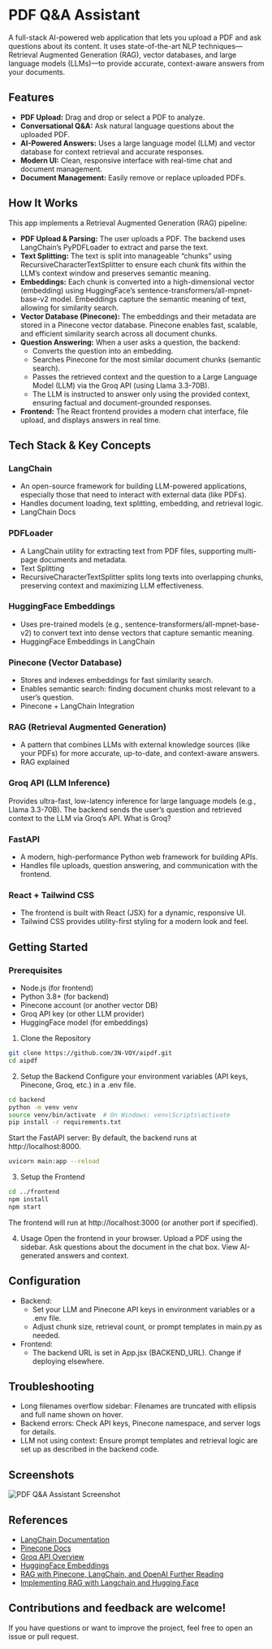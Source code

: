 # PDF Q&A Assistant

A full-stack AI-powered web application that lets you upload a PDF and ask questions about its content. It uses state-of-the-art 
NLP techniques—Retrieval Augmented Generation (RAG), vector databases, and large language models (LLMs)—to provide accurate, 
context-aware answers from your documents.

## Features

- **PDF Upload:** Drag and drop or select a PDF to analyze.
- **Conversational Q&A:** Ask natural language questions about the uploaded PDF.
- **AI-Powered Answers:** Uses a large language model (LLM) and vector database for context retrieval and accurate responses.
- **Modern UI:** Clean, responsive interface with real-time chat and document management.
- **Document Management:** Easily remove or replace uploaded PDFs.

## How It Works
This app implements a Retrieval Augmented Generation (RAG) pipeline:

- **PDF Upload & Parsing:**
The user uploads a PDF. The backend uses LangChain’s PyPDFLoader to extract and parse the text.
- **Text Splitting:**
The text is split into manageable “chunks” using RecursiveCharacterTextSplitter to ensure each chunk fits within the LLM’s context window and preserves semantic meaning.
- **Embeddings:**
Each chunk is converted into a high-dimensional vector (embedding) using HuggingFace’s sentence-transformers/all-mpnet-base-v2 model. Embeddings capture the semantic meaning of text, allowing for similarity search.
- **Vector Database (Pinecone):**
The embeddings and their metadata are stored in a Pinecone vector database. Pinecone enables fast, scalable, and efficient similarity search across all document chunks.
- **Question Answering:**
When a user asks a question, the backend:
  * Converts the question into an embedding.
  * Searches Pinecone for the most similar document chunks (semantic search).
  * Passes the retrieved context and the question to a Large Language Model (LLM) via the Groq API (using Llama 3.3-70B).
  * The LLM is instructed to answer only using the provided context, ensuring factual and document-grounded responses.
- **Frontend:**
The React frontend provides a modern chat interface, file upload, and displays answers in real time.

## Tech Stack & Key Concepts
### LangChain
* An open-source framework for building LLM-powered applications, especially those that need to interact with external data (like PDFs).
* Handles document loading, text splitting, embedding, and retrieval logic.
* LangChain Docs
### PDFLoader
* A LangChain utility for extracting text from PDF files, supporting multi-page documents and metadata.
* Text Splitting
* RecursiveCharacterTextSplitter splits long texts into overlapping chunks, preserving context and maximizing LLM effectiveness.
### HuggingFace Embeddings
* Uses pre-trained models (e.g., sentence-transformers/all-mpnet-base-v2) to convert text into dense vectors that capture semantic meaning.
* HuggingFace Embeddings in LangChain
### Pinecone (Vector Database)
* Stores and indexes embeddings for fast similarity search.
* Enables semantic search: finding document chunks most relevant to a user’s question.
* Pinecone + LangChain Integration
### RAG (Retrieval Augmented Generation)
* A pattern that combines LLMs with external knowledge sources (like your PDFs) for more accurate, up-to-date, and context-aware answers.
* RAG explained
### Groq API (LLM Inference)
Provides ultra-fast, low-latency inference for large language models (e.g., Llama 3.3-70B).
The backend sends the user’s question and retrieved context to the LLM via Groq’s API.
What is Groq?
### FastAPI
* A modern, high-performance Python web framework for building APIs.
* Handles file uploads, question answering, and communication with the frontend.
### React + Tailwind CSS
* The frontend is built with React (JSX) for a dynamic, responsive UI.
* Tailwind CSS provides utility-first styling for a modern look and feel.

## Getting Started

### Prerequisites
* Node.js (for frontend)
* Python 3.8+ (for backend)
* Pinecone account (or another vector DB)
* Groq API key (or other LLM provider)
* HuggingFace model (for embeddings)

1. Clone the Repository
```bash
git clone https://github.com/3N-VOY/aipdf.git
cd aipdf
```

2. Setup the Backend
Configure your environment variables (API keys, Pinecone, Groq, etc.) in a .env file.
```bash
cd backend
python -m venv venv
source venv/bin/activate  # On Windows: venv\Scripts\activate
pip install -r requirements.txt
```
Start the FastAPI server:
By default, the backend runs at http://localhost:8000.
```bash
uvicorn main:app --reload
```

3. Setup the Frontend
```bash
cd ../frontend
npm install
npm start
```
The frontend will run at http://localhost:3000 (or another port if specified).

4. Usage
Open the frontend in your browser.
Upload a PDF using the sidebar.
Ask questions about the document in the chat box.
View AI-generated answers and context.

## Configuration
* Backend:
  * Set your LLM and Pinecone API keys in environment variables or a .env file.
  * Adjust chunk size, retrieval count, or prompt templates in main.py as needed.
* Frontend:
  * The backend URL is set in App.jsx (BACKEND_URL). Change if deploying elsewhere.
 
## Troubleshooting
* Long filenames overflow sidebar:
Filenames are truncated with ellipsis and full name shown on hover.
* Backend errors:
Check API keys, Pinecone namespace, and server logs for details.
* LLM not using context:
Ensure prompt templates and retrieval logic are set up as described in the backend code.

## Screenshots

![PDF Q&A Assistant Screenshot](screenshots/main-ui.png)

## References
* [LangChain Documentation](https://python.langchain.com/docs/introduction/)
* [Pinecone Docs](https://docs.pinecone.io/integrations/langchain)
* [Groq API Overview](https://console.groq.com/docs/overview)
* [HuggingFace Embeddings](https://huggingface.co/blog/getting-started-with-embeddings)
* [RAG with Pinecone, LangChain, and OpenAI Further Reading](https://medium.com/@3rdSon/how-to-build-rag-applications-with-pinecone-serverless-openai-langchain-and-python-d4eb263424f1)
* [Implementing RAG with Langchain and Hugging Face](https://medium.com/@akriti.upadhyay/implementing-rag-with-langchain-and-hugging-face-28e3ea66c5f7)


## Contributions and feedback are welcome!
If you have questions or want to improve the project, feel free to open an issue or pull request.
